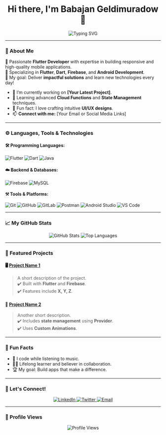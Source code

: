 <h1 align="center">Hi there, I'm Babajan Geldimuradow 👋</h1>
<p align="center">
  <img src="https://readme-typing-svg.herokuapp.com?font=Fira+Code&size=22&pause=1000&color=F70000&center=true&vCenter=true&width=435&lines=PHP+Developer+%7C+Mobile+App+Enthusiast;Firebase+%7C+Backend+%7C+APIs;Always+Learning+%7C+Always+Improving" alt="Typing SVG" />
</p>

---

### 🚀 About Me

🌟 Passionate **Flutter Developer** with expertise in building responsive and high-quality mobile applications.  
📱 Specializing in **Flutter**, **Dart**, **Firebase**, and **Android Development**.  
🎯 My goal: Deliver **impactful solutions** and learn new technologies every day!  

- 🔭 I’m currently working on **[Your Latest Project]**.
- 🌱 Learning advanced **Cloud Functions** and **State Management** techniques.
- 🎨 Fun fact: I love crafting intuitive **UI/UX designs**.
- 📫 **Connect with me:** [Your Email or Social Media Links]

---

### ⚙️ **Languages, Tools & Technologies**

#### 🛠️ Programming Languages:
<p align="left">
  <img src="https://img.shields.io/badge/Flutter-%2302569B.svg?style=for-the-badge&logo=flutter&logoColor=white" alt="Flutter" />
  <img src="https://img.shields.io/badge/Dart-%230175C2.svg?style=for-the-badge&logo=dart&logoColor=white" alt="Dart" />
  <img src="https://img.shields.io/badge/Java-%23ED8B00.svg?style=for-the-badge&logo=java&logoColor=white" alt="Java" />
</p>

#### ☁️ Backend & Databases:
<p align="left">
  <img src="https://img.shields.io/badge/Firebase-%23FFCA28.svg?style=for-the-badge&logo=firebase&logoColor=black" alt="Firebase" />
  <img src="https://img.shields.io/badge/MySQL-%234479A1.svg?style=for-the-badge&logo=mysql&logoColor=white" alt="MySQL" />
</p>

#### ⚒️ Tools & Platforms:
<p align="left">
  <img src="https://img.shields.io/badge/Git-%23F05033.svg?style=for-the-badge&logo=git&logoColor=white" alt="Git" />
  <img src="https://img.shields.io/badge/GitHub-%23181717.svg?style=for-the-badge&logo=github&logoColor=white" alt="GitHub" />
  <img src="https://img.shields.io/badge/GitLab-%23FC6D26.svg?style=for-the-badge&logo=gitlab&logoColor=white" alt="GitLab" />
  <img src="https://img.shields.io/badge/Postman-%23FF6C37.svg?style=for-the-badge&logo=postman&logoColor=white" alt="Postman" />
  <img src="https://img.shields.io/badge/Android%20Studio-%233DDC84.svg?style=for-the-badge&logo=android-studio&logoColor=white" alt="Android Studio" />
  <img src="https://img.shields.io/badge/VS%20Code-%23007ACC.svg?style=for-the-badge&logo=visual-studio-code&logoColor=white" alt="VS Code" />
</p>

---

### 📈 My GitHub Stats
<div align="center">
  <img src="https://github-readme-stats.vercel.app/api?username=Babajangeldimuradow&show_icons=true&theme=radical" alt="GitHub Stats" />
  <img src="https://github-readme-stats.vercel.app/api/top-langs/?username=Babajangeldimuradow&layout=compact&theme=radical" alt="Top Languages" />
</div>

---

### 🌟 Featured Projects
#### 🖥️ [**Project Name 1**](https://github.com/YourGitHubUsername/Project1)
> A short description of the project.  
✔️ Built with **Flutter** and **Firebase**.  
✔️ Features include **X, Y, Z**.

#### 📱 [**Project Name 2**](https://github.com/YourGitHubUsername/Project2)
> Another short description.  
✔️ Includes **state management** using **Provider**.  
✔️ Uses **Custom Animations**.

---

### 🎯 Fun Facts
- 🎵 I code while listening to music.  
- 🧑‍🎓 Lifelong learner and believer in collaboration.  
- 🏆 My goal: Build apps that make a difference.  

---

### 🤝 Let's Connect!
<p align="center">
  <a href="https://linkedin.com/in/YourLinkedInProfile" target="_blank">
    <img src="https://img.shields.io/badge/LinkedIn-%230077B5.svg?style=for-the-badge&logo=linkedin&logoColor=white" alt="LinkedIn" />
  </a>
  <a href="https://twitter.com/YourTwitterHandle" target="_blank">
    <img src="https://img.shields.io/badge/Twitter-%231DA1F2.svg?style=for-the-badge&logo=twitter&logoColor=white" alt="Twitter" />
  </a>
  <a href="mailto:youremail@example.com" target="_blank">
    <img src="https://img.shields.io/badge/Email-%23D14836.svg?style=for-the-badge&logo=gmail&logoColor=white" alt="Email" />
  </a>
</p>

---

### 🏅 Profile Views
<p align="center">
  <img src="https://komarev.com/ghpvc/?username=Babajangeldimuradow&color=blue&style=for-the-badge" alt="Profile Views" />
</p>
